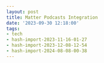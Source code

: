 ```yaml
---
layout: post
title: Matter Podcasts Integration
date: '2023-09-30 12:18:00'
tags:
- tech
- hash-import-2023-11-16-01-27
- hash-import-2023-12-08-12-54
- hash-import-2024-08-08-00-38
---
```


